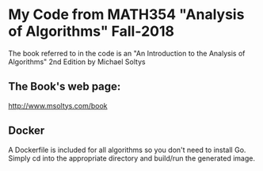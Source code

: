 # My Code from MATH354 "Analysis of Algorithms" Fall-2018

The book referred to in the code is an "An Introduction to the Analysis of Algorithms" 2nd Edition by Michael Soltys

## The Book's web page:
http://www.msoltys.com/book

## Docker
A Dockerfile is included for all algorithms so you don't need to install Go.
Simply cd into the appropriate directory and build/run the generated image.

